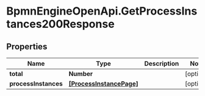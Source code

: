 # BpmnEngineOpenApi.GetProcessInstances200Response

## Properties

Name | Type | Description | Notes
------------ | ------------- | ------------- | -------------
**total** | **Number** |  | [optional] 
**processInstances** | [**[ProcessInstancePage]**](ProcessInstancePage.md) |  | [optional] 


